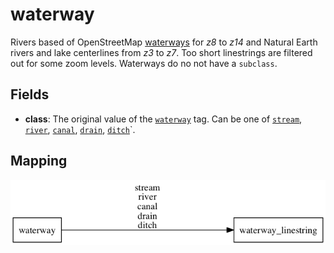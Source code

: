 # waterway

Rivers based of OpenStreetMap [waterways](http://wiki.openstreetmap.org/wiki/Waterways) for *z8* to *z14*
and Natural Earth rivers and lake centerlines from *z3* to *z7*.
Too short linestrings are filtered out for some zoom levels. Waterways do no not have a `subclass`.

## Fields

- **class**: The original value of the [`waterway`](http://wiki.openstreetmap.org/wiki/Key:waterway) tag.
Can be one of [`stream`](http://wiki.openstreetmap.org/wiki/Tag:waterway%3Dstream),
[`river`](http://wiki.openstreetmap.org/wiki/Tag:waterway%3Driver),
[`canal`](http://wiki.openstreetmap.org/wiki/Tag:waterway%3Dcanal),
[`drain`](http://wiki.openstreetmap.org/wiki/Tag:waterway%3Ddrain),
[`ditch`](http://wiki.openstreetmap.org/wiki/Tag:waterway%3Dditch)`.

## Mapping

![](mapping.png)



